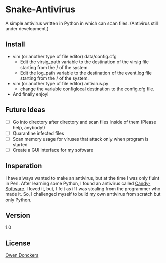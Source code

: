 Snake-Antivirus
==============
A simple antivirus written in Python in which can scan files. (Antivirus still under development.)

Install
-------
- vim (or another type of file editor) data/config.cfg
  - Edit the virsig\_path variable to the destination of the virsig file starting from the / of the system.
  - Edit the log\_path variable to the destination of the event.log file starting from the / of the system.
- vim (or another type of file editor) antivirus.py
  - change the variable configlocal destination to the config.cfg file.
- And finally enjoy!

Future Ideas
------------
- [ ] Go into directory after directory and scan files inside of them (Please help, anybody!)
- [ ] Quarantine infected files
- [ ] Scan memory usage for viruses that attack only when program is started
- [ ] Create a GUI interface for my software

Insperation
-----------
I have always wanted to make an antivirus, but at the time I was only fluint in Perl. After learning some Python, I found an antivirus called [Candy-Software]. I loved it, but, I felt as if I was stealing from the programmer who made it. So, I challenged myself to build my own antivirus from scratch but only Python.

Version
-------
1.0

License
-------
[Owen Donckers]

[Candy-Software]:https://github.com/iskernel/candy-antivirus
[Owen Donckers]:https://github.com/odonckers/Snake-Antivirus/blob/master/LICENSE.md
